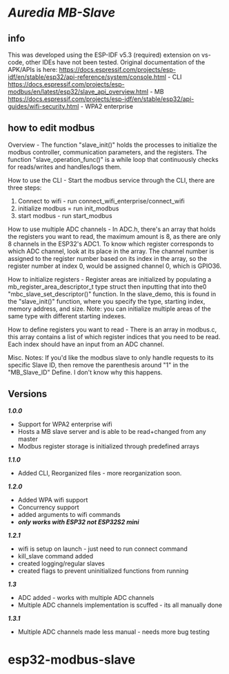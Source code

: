 # _Auredia MB-Slave_


## info
This was developed using the ESP-IDF v5.3 (required) extension on vs-code, other IDEs have not been tested.
Original documentation of the APK/APIs is here:
https://docs.espressif.com/projects/esp-idf/en/stable/esp32/api-reference/system/console.html - CLI
https://docs.espressif.com/projects/esp-modbus/en/latest/esp32/slave_api_overview.html - MB
https://docs.espressif.com/projects/esp-idf/en/stable/esp32/api-guides/wifi-security.html - WPA2 enterprise

## how to edit modbus
Overview - 
  The function "slave_init()" holds the processes to initialize the modbus controller, communication parameters, and the registers.
  The function "slave_operation_func()" is a while loop that continuously checks for reads/writes and handles/logs them.

How to use the CLI - 
  Start the modbus service through the CLI, there are three steps:
  1. Connect to wifi - run connect_wifi_enterprise/connect_wifi
  2. initialize modbus = run init_modbus
  3. start modbus - run start_modbus

How to use multiple ADC channels - 
  In ADC.h, there's an array that holds the registers you want to read, the maximum amount is 8, as there are only 8 channels in the ESP32's ADC1. To know which 
  register corresponds to which ADC channel, look at its place in the array. The channel number is assigned to the register number based on its index in the array,
  so the register number at index 0, would be assigned channel 0, which is GPIO36.


How to initialize registers - 
  Register areas are initialized by populating a mb_register_area_descriptor_t type struct then inputting that into the0 "mbc_slave_set_descriptor()" function.
  In the slave_demo, this is found in the "slave_init()" function, where you specify the type, starting index, memory address, and size.
  Note: you can initialize multiple areas of the same type with different starting indexes.

How to define registers you want to read - 
  There is an array in modbus.c, this array contains a list of which register indices that you need to be read. Each index should have an input from an ADC channel.
  
Misc. Notes:
  If you'd like the modbus slave to only handle requests to its specific Slave ID, then remove the parenthesis around "1" in the "MB_Slave_ID" Define. I don't know why this happens.

## Versions
  ***1.0.0***
 - Support for WPA2 enterprise wifi
 - Hosts a MB slave server and is able to be read+changed from any master
 - Modbus register storage is initialized through predefined arrays
   
  ***1.1.0***
 - Added CLI, Reorganized files - more reorganization soon.
   
  ***1.2.0***
 - Added WPA wifi support
 - Concurrency support
 - added arguments to wifi commands
 - ***only works with ESP32 not ESP32S2 mini***
   
  ***1.2.1***
 - wifi is setup on launch - just need to run connect command
 - kill_slave command added
 - created logging/regular slaves
 - created flags to prevent uninitialized functions from running

 ***1.3***
 - ADC added - works with multiple ADC channels
 - Multiple ADC channels implementation is scuffed - its all manually done

***1.3.1***
- Multiple ADC channels made less manual - needs more bug testing


# esp32-modbus-slave
